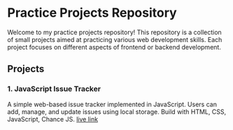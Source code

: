 # Practice Projects Repository

Welcome to my practice projects repository! This repository is a collection of small projects aimed at practicing various web development skills. Each project focuses on different aspects of frontend or backend development.

## Projects

### 1. JavaScript Issue Tracker
A simple web-based issue tracker implemented in JavaScript. Users can add, manage, and update issues using local storage. Build with HTML, CSS, JavaScript, Chance JS. [live link](https://js-issue.netlify.app
)

